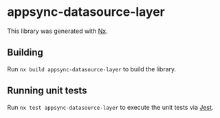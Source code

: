 # appsync-datasource-layer

This library was generated with [Nx](https://nx.dev).

## Building

Run `nx build appsync-datasource-layer` to build the library.

## Running unit tests

Run `nx test appsync-datasource-layer` to execute the unit tests via [Jest](https://jestjs.io).

